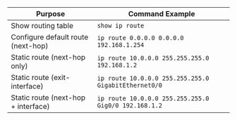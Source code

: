 | Purpose                             | Command Example                                      |
| ----------------------------------- | ---------------------------------------------------- |
| Show routing table                  | `show ip route`                                      |
| Configure default route (next-hop)  | `ip route 0.0.0.0 0.0.0.0 192.168.1.254`             |
| Static route (next-hop only)        | `ip route 10.0.0.0 255.255.255.0 192.168.1.2`        |
| Static route (exit-interface)       | `ip route 10.0.0.0 255.255.255.0 GigabitEthernet0/0` |
| Static route (next-hop + interface) | `ip route 10.0.0.0 255.255.255.0 Gig0/0 192.168.1.2` |
